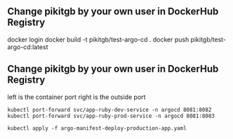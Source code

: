 ## Change pikitgb by your own user in DockerHub Registry

docker login
docker build -t pikitgb/test-argo-cd .
docker push pikitgb/test-argo-cd:latest

## Change pikitgb by your own user in DockerHub Registry

left is the container port right is the outside port

```
kubectl port-forward svc/app-ruby-dev-service -n argocd 8081:8082
kubectl port-forward svc/app-ruby-prod-service -n argocd 8081:8083
```

```
kubectl apply -f argo-manifest-deploy-production-app.yaml
```